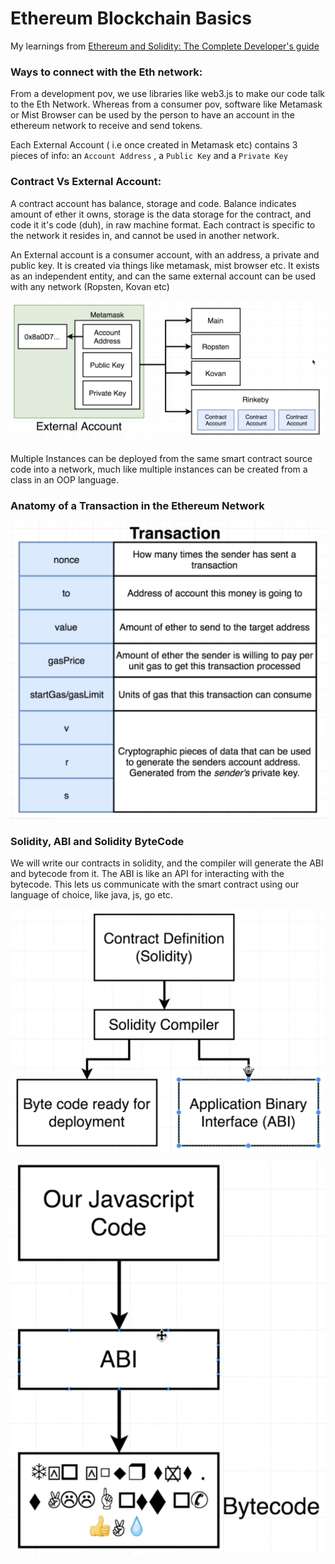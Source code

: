 # Ethereum Blockchain Basics

My learnings from [Ethereum and Solidity: The Complete Developer's guide](https://www.udemy.com/course/ethereum-and-solidity-the-complete-developers-guide/)

### Ways to connect with the Eth network:

From a development pov, we use libraries like web3.js to make our code talk to the Eth Network. Whereas from a consumer pov, software like Metamask or Mist Browser can be used by the person to have an account in the ethereum network to receive and send tokens. 

Each External Account ( i.e once created in Metamask etc) contains 3 pieces of info: an `Account Address` , a `Public Key` and a `Private Key`

### Contract Vs External Account:

A contract account has balance, storage and code. Balance indicates amount of ether it owns, storage is the data storage for the contract, and code it it's code (duh), in raw machine format. Each contract is specific to the network it resides in, and cannot be used in another network.

An External account is a consumer account, with an address, a private and public key. It is created via things like metamask, mist browser etc. It exists as an independent entity, and can the same external account can be used with any network (Ropsten, Kovan etc)

![Ethereum%20Blockchain%20Basics/Untitled.png](Ethereum%20Blockchain%20Basics/Untitled.png)

Multiple Instances can be deployed from the same smart contract source code into a network, much like multiple instances can be created from a class in an OOP language. 

### Anatomy of a Transaction in the Ethereum Network

![Ethereum%20Blockchain%20Basics/Untitled%201.png](Ethereum%20Blockchain%20Basics/Untitled%201.png)

### Solidity, ABI and Solidity ByteCode

We will write our contracts in solidity, and the compiler will generate the ABI and bytecode from it. The ABI is like an API for interacting with the bytecode. This lets us communicate with the smart contract using our language of choice, like java, js, go etc. 

![Ethereum%20Blockchain%20Basics/Untitled%202.png](Ethereum%20Blockchain%20Basics/Untitled%202.png)

![Ethereum%20Blockchain%20Basics/Untitled%203.png](Ethereum%20Blockchain%20Basics/Untitled%203.png)
